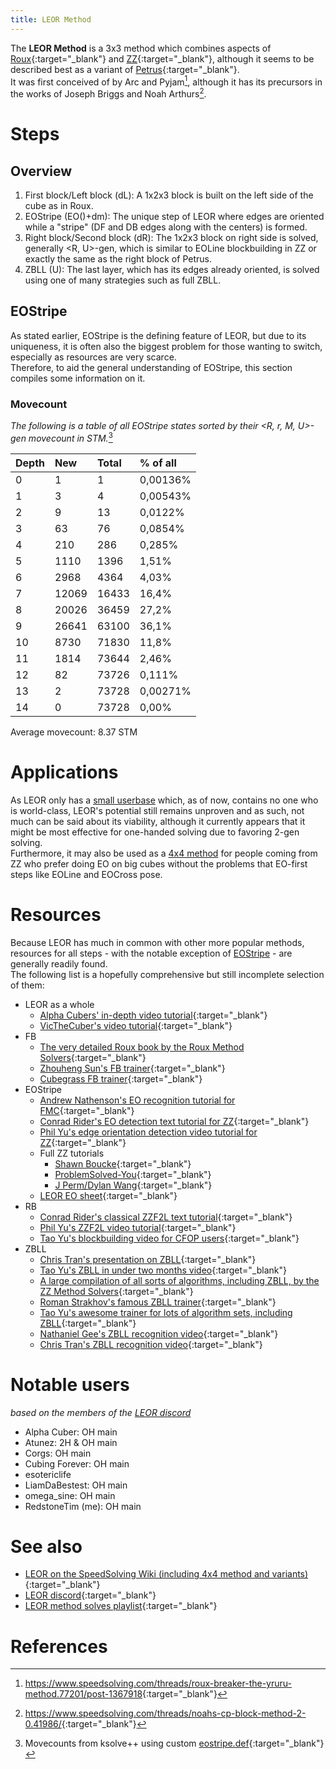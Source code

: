 ```yaml
---
title: LEOR Method
---
```

The **LEOR Method** is a 3x3 method which combines aspects of [Roux](https://www.speedsolving.com/wiki/index.php/Roux_method){:target="_blank"} and [ZZ](https://www.speedsolving.com/wiki/index.php/ZZ_method){:target="_blank"}, although it seems to be described best as a variant of [Petrus](https://www.speedsolving.com/wiki/index.php/Petrus_Method){:target="_blank"}.  
It was first conceived of by Arc and Pyjam[^1], although it has its precursors in the works of Joseph Briggs and Noah Arthurs[^2].

# Steps

## Overview
1. First block/Left block (dL): A 1x2x3 block is built on the left side of the cube as in Roux.
2. EOStripe (EO()+dm): The unique step of LEOR where edges are oriented while a "stripe" (DF and DB edges along with the centers) is formed.
3. Right block/Second block (dR): The 1x2x3 block on right side is solved, generally <R, U>-gen, which is similar to EOLine blockbuilding in ZZ or exactly the same as the right block of Petrus.
4. ZBLL (U): The last layer, which has its edges already oriented, is solved using one of many strategies such as full ZBLL.

## EOStripe
As stated earlier, EOStripe is the defining feature of LEOR, but due to its uniqueness, it is often also the biggest problem for those wanting to switch, especially as resources are very scarce.  
Therefore, to aid the general understanding of EOStripe, this section compiles some information on it.

### Movecount
*The following is a table of all EOStripe states sorted by their <R, r, M, U>-gen movecount in STM.*[^3]

|Depth   |New     |Total|% of all	|
|:-------|:-------|:----|:----------|
|0       |1       |1	|0,00136%   |
|1       |3       |4	|0,00543%   |
|2       |9       |13	|0,0122%    |
|3       |63      |76	|0,0854%    |
|4       |210     |286	|0,285%     |
|5       |1110    |1396	|1,51%      |
|6       |2968    |4364	|4,03%      |
|7       |12069   |16433|16,4%      |
|8       |20026   |36459|27,2%      |
|9       |26641   |63100|36,1%      |
|10      |8730    |71830|11,8%      |
|11      |1814    |73644|2,46%      |
|12      |82      |73726|0,111%     |
|13      |2       |73728|0,00271%   |
|14      |0       |73728|0,00%      |

Average movecount: 8.37 STM


# Applications
As LEOR only has a [small userbase](#notable-users) which, as of now, contains no one who is world-class, LEOR's potential still remains unproven and as such, not much can be said about its viability, although it currently appears that it might be most effective for one-handed solving due to favoring 2-gen solving.  
Furthermore, it may also be used as a [4x4 method](#see-also) for people coming from ZZ who prefer doing EO on big cubes without the problems that EO-first steps like EOLine and EOCross pose.

# Resources
Because LEOR has much in common with other more popular methods, resources for all steps - with the notable exception of [EOStripe](#eostripe) - are generally readily found.  
The following list is a hopefully comprehensive but still incomplete selection of them:
- LEOR as a whole
  - [Alpha Cubers' in-depth video tutorial](https://youtu.be/jEsfGdR0bp0){:target="_blank"}
  - [VicTheCuber's video tutorial](https://youtu.be/Z6xNx0I2nTc){:target="_blank"}
- FB
  - [The very detailed Roux book by the Roux Method Solvers](https://book.rouxers.com/fb.html){:target="_blank"}
  - [Zhouheng Sun's FB trainer](https://onionhoney.github.io/roux-trainers/#fb){:target="_blank"}
  - [Cubegrass FB trainer](https://cubegrass.appspot.com/block_trainer/){:target="_blank"}
- EOStripe
  - [Andrew Nathenson's EO recognition tutorial for FMC](https://youtu.be/Qbs3FQ3HV_M){:target="_blank"}
  - [Conrad Rider's EO detection text tutorial for ZZ](http://cube.rider.biz/zz.php?p=eoline#eo_detection){:target="_blank"}
  - [Phil Yu's edge orientation detection video tutorial for ZZ](https://youtu.be/7SzFNhs_ZRE){:target="_blank"}
  - Full ZZ tutorials
    - [Shawn Boucke](https://youtu.be/yVCbL1S2AnI){:target="_blank"}
    - [ProblemSolved-You](https://youtu.be/4Wrm2MGrRS8){:target="_blank"}
    - [J Perm/Dylan Wang](https://youtu.be/iNSUBnWaRxo){:target="_blank"}
  - [LEOR EO sheet](https://docs.google.com/spreadsheets/d/1o8J6MyjLb7sk9mWEQIA-ElMH5IlAeiq_DEnxPVbtujo/edit#gid=785810151){:target="_blank"}
- RB
  - [Conrad Rider's classical ZZF2L text tutorial](http://cube.rider.biz/zz.php?p=f2l){:target="_blank"}
  - [Phil Yu's ZZF2L video tutorial](https://youtu.be/WbJeWSpyKec){:target="_blank"}
  - [Tao Yu's blockbuilding video for CFOP users](https://youtu.be/YC7S_ykR3Hw){:target="_blank"}
- ZBLL
  - [Chris Tran's presentation on ZBLL](https://youtu.be/3iNgm6vqbb4){:target="_blank"}
  - [Tao Yu's ZBLL in under two months video](https://youtu.be/5TEtHB5eoZw){:target="_blank"}
  - [A large compilation of all sorts of algorithms, including ZBLL, by the ZZ Method Solvers](https://docs.google.com/document/d/14bZro8noKzY1nKKTHRNgr8pYKJLxZibwdln1BykLSvU){:target="_blank"}
  - [Roman Strakhov's famous ZBLL trainer](https://bestsiteever.ru/zbll/){:target="_blank"}
  - [Tao Yu's awesome trainer for lots of algorithm sets, including ZBLL](https://tao-yu.github.io/Alg-Trainer/){:target="_blank"}
  - [Nathaniel Gee's ZBLL recognition video](https://youtu.be/M3Au4mIpilk){:target="_blank"}
  - [Chris Tran's ZBLL recognition video](https://youtu.be/JyW1dm6mG-s){:target="_blank"}

# Notable users
*based on the members of the [LEOR discord](#see-also)*
- Alpha Cuber: OH main
- Atunez: 2H & OH main
- Corgs: OH main
- Cubing Forever: OH main
- esotericlife
- LiamDaBestest: OH main
- omega_sine: OH main
- RedstoneTim (me): OH main

# See also
* [LEOR on the SpeedSolving Wiki (including 4x4 method and variants)](https://www.speedsolving.com/wiki/index.php/LEOR){:target="_blank"}
* [LEOR discord](https://discord.gg/pRaB9J6Uqj){:target="_blank"}
* [LEOR method solves playlist](https://youtube.com/playlist?list=PLOmmU12qr6nEvQG4_j5KHjeCtbfMtIAu_){:target="_blank"}

# References
[^1]: <https://www.speedsolving.com/threads/roux-breaker-the-yruru-method.77201/post-1367918>{:target="_blank"}
[^2]: <https://www.speedsolving.com/threads/noahs-cp-block-method-2-0.41986/>{:target="_blank"}
[^3]: Movecounts from ksolve++ using custom [eostripe.def](/assets/files/eostripe.def){:target="_blank"}